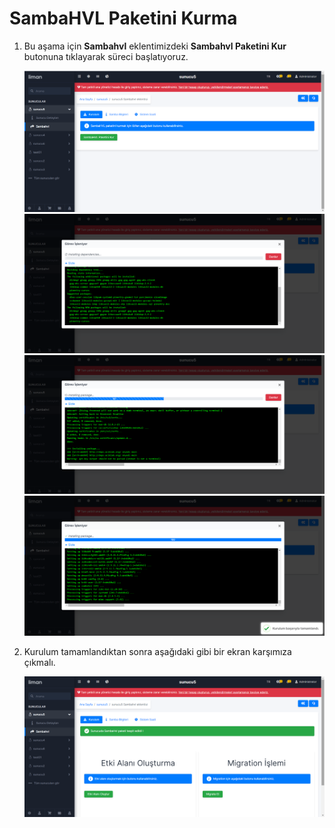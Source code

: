 # SambaHVL Paketini Kurma

1. Bu aşama için **Sambahvl** eklentimizdeki **Sambahvl Paketini Kur** butonuna tıklayarak süreci başlatıyoruz.

   <img src="/assets/Samba_Kur_1.png">

   <img src="/assets/Samba_Kur_2.png">

   <img src="/assets/Samba_Kur_3.png">

   <img src="/assets/Samba_Kur_4.png">

   

2. Kurulum tamamlandıktan sonra aşağıdaki gibi bir ekran karşımıza çıkmalı.

   <img src="/assets/Samba_Kur_5.png">

